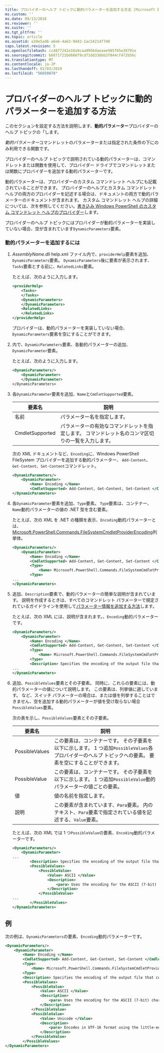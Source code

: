 ```yaml
---
title: プロバイダーのヘルプ トピックに動的パラメーターを追加する方法 |Microsoft Docs
ms.custom: ''
ms.date: 09/13/2016
ms.reviewer: ''
ms.suite: ''
ms.tgt_pltfrm: ''
ms.topic: article
ms.assetid: e20e5ad6-a6e6-4a63-9d42-1ac54214f748
caps.latest.revision: 5
ms.openlocfilehash: cc4877242a16a9caa99564aeaae985f85e38791e
ms.sourcegitcommit: b6871f21bd666f9cd71dd336bb3f844cf472b56c
ms.translationtype: MT
ms.contentlocale: ja-JP
ms.lasthandoff: 02/03/2019
ms.locfileid: "56859878"
---
```

# <a name="how-to-add-dynamic-parameters-to-a-provider-help-topic"></a>プロバイダーのヘルプ トピックに動的パラメーターを追加する方法

このセクションを設定する方法を説明します、**動的パラメーター**プロバイダーのヘルプ トピックの「します。

*動的パラメーター*コマンドレットのパラメーターまたは指定された条件の下にのみ利用できる関数です。

プロバイダーのヘルプ トピックで説明されている動的パラメーターは、コマンドレットまたは関数を使用して、プロバイダー ドライブでコマンドレットまたは関数にプロバイダーを追加する動的パラメーターです。

動的パラメーターは、プロバイダーのカスタム コマンドレット ヘルプにも記載されていることができます。 プロバイダーのヘルプとカスタム コマンドレット ヘルプの両方のプロバイダーを記述する場合は、ドキュメントの両方で動的パラメーターのドキュメントが含まれます。 カスタム コマンドレット ヘルプの詳細については、次を参照してください。[書き込み Windows PowerShell のカスタム コマンドレット ヘルプのプロバイダー](./writing-custom-cmdlet-help-for-windows-powershell-providers.md)します。

プロバイダーのヘルプ トピックにはプロバイダーが動的パラメーターを実装していない場合、空が含まれています`DynamicParameters`要素。

### <a name="to-add-dynamic-parameters"></a>動的パラメーターを追加するには

1. *AssemblyName*.dll help.xml ファイル内で、`providerHelp`要素を追加、`DynamicParameters`要素。 `DynamicParameters`後に要素が表示されます、`Tasks`要素とする前に、`RelatedLinks`要素。

   たとえば、次のように入力します。

    ```xml
    <providerHelp>
        <Tasks>
        </Tasks>
        <DynamicParameters>
        </DynamicParameters>
        <RelatedLinks>
        </RelatedLinks>
    </providerHelp>
    ```

   プロバイダーは、動的パラメーターを実装していない場合、`DynamicParameters`要素を空にすることができます。

2. 内で、`DynamicParameters`要素、各動的パラメーターの追加、`DynamicParameter`要素。

   たとえば、次のように入力します。

    ```xml
    <DynamicParameters/>
        <DynamicParameter>
        </DynamicParameter>
    </DynamicParameters>
    ```

3. 各`DynamicParameter`要素を追加、`Name`と`CmdletSupported`要素。

   |要素名|説明|
   |------------------|-----------------|
   |名前|パラメーター名を指定します。|
   |CmdletSupported|パラメーターの有効なコマンドレットを指定します。 コマンドレット名のコンマ区切りの一覧を入力します。|

   次の XML ドキュメントなど、`Encoding`に、Windows PowerShell FileSystem プロバイダーを追加する動的パラメーター、 `Add-Content`、 `Get-Content`、`Set-Content`コマンドレット。

    ```xml
    <DynamicParameters/>
        <DynamicParameter>
            <Name> Encoding </Name>
            <CmdletSupported> Add-Content, Get-Content, Set-Content </CmdletSupported>
    </DynamicParameters>

    ```

4. 各`DynamicParameter`要素を追加、`Type`要素。 `Type`要素は、コンテナー、`Name`動的パラメーターの値の .NET 型を含む要素。

   たとえば、次の XML を .NET の種類を表示、`Encoding`動的パラメーターとは、 [Microsoft.PowerShell.Commands.FileSystemCmdletProviderEncoding](/dotnet/api/microsoft.powershell.commands.filesystemcmdletproviderencoding)列挙体。

    ```xml
    <DynamicParameters/>
        <DynamicParameter>
            <Name> Encoding </Name>
            <CmdletSupported> Add-Content, Get-Content, Set-Content </CmdletSupported>
            <Type>
                <Name> Microsoft.PowerShell.Commands.FileSystemCmdletProviderEncoding </Name>
            <Type>
    ...
    </DynamicParameters>
    ```

5. 追加、`Description`要素で、動的パラメーターの簡単な説明が含まれています。 説明を作成するときは、すべてのコマンドレット パラメーターで規定されているガイドラインを使用して[パラメーター情報を追加する方法](./how-to-add-parameter-information.md)します。

   たとえば、次の XML には、説明が含まれます。、`Encoding`動的パラメーターです。

    ```xml
    <DynamicParameters/>
        <DynamicParameter>
            <Name> Encoding </Name>
            <CmdletSupported> Add-Content, Get-Content, Set-Content </CmdletSupported>
            <Type>
                <Name> Microsoft.PowerShell.Commands.FileSystemCmdletProviderEncoding </Name>
            <Type>
            <Description> Specifies the encoding of the output file that contains the content. </Description>
    ...
    </DynamicParameters>
    ```

6. 追加、`PossibleValues`要素とその子要素。 同時に、これらの要素には、動的パラメーターの値について説明します。 この要素は、列挙値に適しています。 など、スイッチ パラメーターの場合は、または値を列挙することはできません、空を追加する動的パラメーターが値を受け取らない場合`PossibleValues`要素。

   次の表を示し、`PossibleValues`要素とその子要素。

   |要素名|説明|
   |------------------|-----------------|
   |PossibleValues|この要素は、コンテナーです。 その子要素を以下に示します。 1 つ追加`PossibleValues`各プロバイダーのヘルプ トピックへの要素。 要素を空にすることができます。|
   |PossibleValue|この要素は、コンテナーです。 その子要素を以下に示します。 1 つ追加`PossibleValue`動的パラメーターの値ごとの要素。|
   |値|値の名前を指定します。|
   |説明|この要素が含まれています、`Para`要素。 内のテキスト、`Para`要素で指定されている値を記述する、`Value`要素。|

   たとえば、次の XML では 1 つ`PossibleValue`の要素、`Encoding`動的パラメーターです。

    ```xml
    <DynamicParameters/>
        <DynamicParameter>
    ...
            <Description> Specifies the encoding of the output file that contains the content. </Description>
            <PossibleValues>
                <PossibleValue>
                    <Value> ASCII </Value>
                    <Description>
                        <para> Uses the encoding for the ASCII (7-bit) character set. </para>
                    </Description>
                </PossibleValue>
    ...
            </PossibleValues>
    </DynamicParameters>
    ```

## <a name="example"></a>例

次の例は、`DynamicParameters`の要素、`Encoding`動的パラメーターです。

```xml
<DynamicParameters/>
    <DynamicParameter>
        <Name> Encoding </Name>
        <CmdletSupported> Add-Content, Get-Content, Set-Content </CmdletSupported>
        <Type>
            <Name> Microsoft.PowerShell.Commands.FileSystemCmdletProviderEncoding </Name>
        <Type>
        <Description> Specifies the encoding of the output file that contains the content. </Description>
        <PossibleValues>
            <PossibleValue>
                <Value> ASCII </Value>
                <Description>
                    <para> Uses the encoding for the ASCII (7-bit) character set. </para>
                </Description>
            </PossibleValue>
            <PossibleValue>
                <Value> Unicode </Value>
                <Description>
                    <para> Encodes in UTF-16 format using the little-endian byte order. </para>
                </Description>
            </PossibleValue>
        </PossibleValues>
</DynamicParameters>
```
